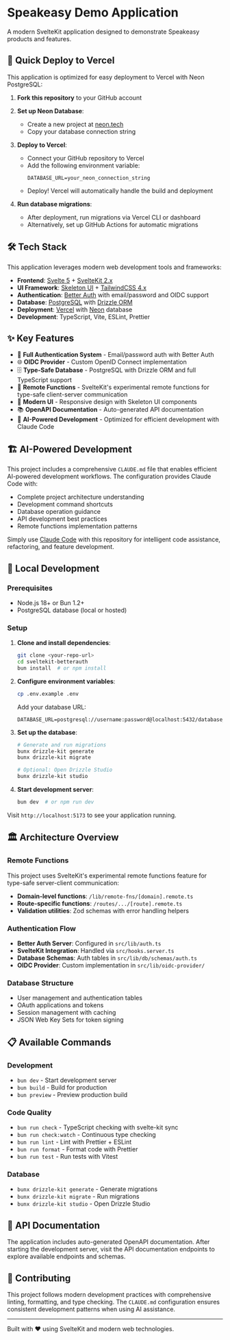 # Speakeasy Demo Application

A modern SvelteKit application designed to demonstrate Speakeasy products and features.

## 🚀 Quick Deploy to Vercel

This application is optimized for easy deployment to Vercel with Neon PostgreSQL:

1. **Fork this repository** to your GitHub account

2. **Set up Neon Database**:
   - Create a new project at [neon.tech](https://neon.tech)
   - Copy your database connection string

3. **Deploy to Vercel**:
   - Connect your GitHub repository to Vercel
   - Add the following environment variable:
     ```
     DATABASE_URL=your_neon_connection_string
     ```
   - Deploy! Vercel will automatically handle the build and deployment

4. **Run database migrations**:
   - After deployment, run migrations via Vercel CLI or dashboard
   - Alternatively, set up GitHub Actions for automatic migrations

## 🛠 Tech Stack

This application leverages modern web development tools and frameworks:

- **Frontend**: [Svelte 5](https://svelte.dev) + [SvelteKit 2.x](https://kit.svelte.dev)
- **UI Framework**: [Skeleton UI](https://skeleton.dev) + [TailwindCSS 4.x](https://tailwindcss.com)
- **Authentication**: [Better Auth](https://better-auth.com) with email/password and OIDC support
- **Database**: [PostgreSQL](https://postgresql.org) with [Drizzle ORM](https://orm.drizzle.team)
- **Deployment**: [Vercel](https://vercel.com) with [Neon](https://neon.tech) database
- **Development**: TypeScript, Vite, ESLint, Prettier

## ✨ Key Features

- 🔐 **Full Authentication System** - Email/password auth with Better Auth
- 🌐 **OIDC Provider** - Custom OpenID Connect implementation
- 🗄️ **Type-Safe Database** - PostgreSQL with Drizzle ORM and full TypeScript support
- 📡 **Remote Functions** - SvelteKit's experimental remote functions for type-safe client-server communication
- 🎨 **Modern UI** - Responsive design with Skeleton UI components
- 📚 **OpenAPI Documentation** - Auto-generated API documentation
- 🤖 **AI-Powered Development** - Optimized for efficient development with Claude Code

## 🏗 AI-Powered Development

This project includes a comprehensive `CLAUDE.md` file that enables efficient AI-powered development workflows. The configuration provides Claude Code with:

- Complete project architecture understanding
- Development command shortcuts
- Database operation guidance  
- API development best practices
- Remote functions implementation patterns

Simply use [Claude Code](https://claude.ai/code) with this repository for intelligent code assistance, refactoring, and feature development.

## 🚦 Local Development

### Prerequisites

- Node.js 18+ or Bun 1.2+
- PostgreSQL database (local or hosted)

### Setup

1. **Clone and install dependencies**:
   ```bash
   git clone <your-repo-url>
   cd sveltekit-betterauth
   bun install  # or npm install
   ```

2. **Configure environment variables**:
   ```bash
   cp .env.example .env
   ```
   
   Add your database URL:
   ```env
   DATABASE_URL=postgresql://username:password@localhost:5432/database_name
   ```

3. **Set up the database**:
   ```bash
   # Generate and run migrations
   bunx drizzle-kit generate
   bunx drizzle-kit migrate
   
   # Optional: Open Drizzle Studio
   bunx drizzle-kit studio
   ```

4. **Start development server**:
   ```bash
   bun dev  # or npm run dev
   ```

Visit `http://localhost:5173` to see your application running.

## 🏛 Architecture Overview

### Remote Functions
This project uses SvelteKit's experimental remote functions feature for type-safe server-client communication:

- **Domain-level functions**: `/lib/remote-fns/[domain].remote.ts`
- **Route-specific functions**: `/routes/.../[route].remote.ts`  
- **Validation utilities**: Zod schemas with error handling helpers

### Authentication Flow
- **Better Auth Server**: Configured in `src/lib/auth.ts`
- **SvelteKit Integration**: Handled via `src/hooks.server.ts`
- **Database Schemas**: Auth tables in `src/lib/db/schemas/auth.ts`
- **OIDC Provider**: Custom implementation in `src/lib/oidc-provider/`

### Database Structure
- User management and authentication tables
- OAuth applications and tokens
- Session management with caching
- JSON Web Key Sets for token signing

## 📋 Available Commands

### Development
- `bun dev` - Start development server
- `bun build` - Build for production
- `bun preview` - Preview production build

### Code Quality
- `bun run check` - TypeScript checking with svelte-kit sync
- `bun run check:watch` - Continuous type checking
- `bun run lint` - Lint with Prettier + ESLint
- `bun run format` - Format code with Prettier
- `bun run test` - Run tests with Vitest

### Database
- `bunx drizzle-kit generate` - Generate migrations
- `bunx drizzle-kit migrate` - Run migrations  
- `bunx drizzle-kit studio` - Open Drizzle Studio

## 📖 API Documentation

The application includes auto-generated OpenAPI documentation. After starting the development server, visit the API documentation endpoints to explore available endpoints and schemas.

## 🤝 Contributing

This project follows modern development practices with comprehensive linting, formatting, and type checking. The `CLAUDE.md` configuration ensures consistent development patterns when using AI assistance.

---

Built with ❤️ using SvelteKit and modern web technologies.
